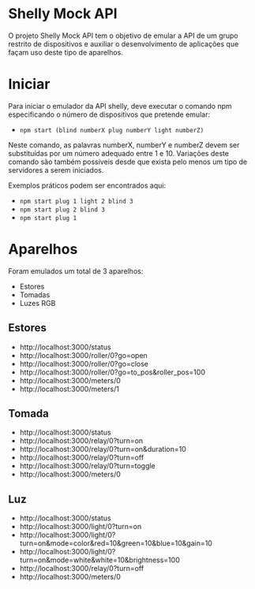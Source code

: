 # Shelly Mock API

O projeto Shelly Mock API tem o objetivo de emular a API de um grupo restrito de dispositivos e auxiliar o desenvolvimento de aplicações que façam uso deste tipo de aparelhos.




# Iniciar

Para iniciar o emulador da API shelly, deve executar o comando npm especificando o número de dispositivos que pretende emular:
- `npm start (blind numberX plug numberY light numberZ)`

Neste comando, as palavras numberX, numberY e numberZ devem ser substituídas por um número adequado entre 1 e 10. Variações deste comando são também possíveis desde que exista pelo menos um tipo de servidores a serem iniciados.

Exemplos práticos podem ser encontrados aqui:
- `npm start plug 1 light 2 blind 3`
- `npm start plug 2 blind 3`
- `npm start plug 1`


# Aparelhos

Foram emulados um total de 3 aparelhos:
- Estores
- Tomadas
- Luzes RGB

## Estores
- http://localhost:3000/status
- http://localhost:3000/roller/0?go=open
- http://localhost:3000/roller/0?go=close
- http://localhost:3000/roller/0?go=to_pos&roller_pos=100
- http://localhost:3000/meters/0
- http://localhost:3000/meters/1
## Tomada
- http://localhost:3000/status
- http://localhost:3000/relay/0?turn=on
- http://localhost:3000/relay/0?turn=on&duration=10
- http://localhost:3000/relay/0?turn=off
- http://localhost:3000/relay/0?turn=toggle
- http://localhost:3000/meters/0
## Luz
- http://localhost:3000/status
- http://localhost:3000/light/0?turn=on
- http://localhost:3000/light/0?turn=on&mode=color&red=10&green=10&blue=10&gain=10
- http://localhost:3000/light/0?turn=on&mode=white&white=10&brightness=100
- http://localhost:3000/relay/0?turn=off
- http://localhost:3000/meters/0

